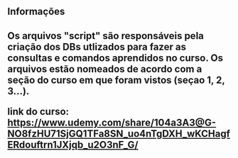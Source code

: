 <h2>Informações<h2>

Os arquivos "script" são responsáveis pela criação dos DBs utlizados para fazer as consultas e comandos aprendidos no curso.
Os arquivos estão nomeados de acordo com a seção do curso em que foram vistos (seçao 1, 2, 3...).

link do curso:
https://www.udemy.com/share/104a3A3@G-NO8fzHU71SjGQ1TFa8SN_uo4nTgDXH_wKCHagfERdouftrn1JXjqb_u2O3nF_G/
